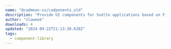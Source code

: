 ```yaml
---
name: "@cadmean-us/cadponents_old"
description: "Provide UI components for Svelte applications based on Figma design system."
author: "slaweek"
downloads: 4
updated: "2024-09-22T21:13:38.628Z"
tags: 
  - component-library
---
```

